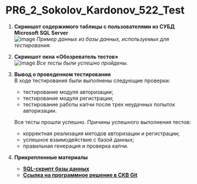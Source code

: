 # PR6_2_Sokolov_Kardonov_522_Test

1. **Скриншот содержимого таблицы с пользователями из СУБД Microsoft SQL Server**  
   ![image](https://github.com/user-attachments/assets/fb2e64c4-e6bf-4da8-b785-7b670adf89fd)
   _Пример данных из базы данных, используемых для тестирования._

2. **Скриншот окна «Обозреватель тестов»**  
   ![image](https://github.com/user-attachments/assets/56a96080-ed2d-474e-8cd5-f1534821c1ee)
   _Все тесты были успешно пройдены._

3. **Вывод о проведенном тестировании**  
   В ходе тестирования были выполнены следующие проверки:
   - тестирование модуля авторизации;
   - тестирование модуля регистрации;
   - тестирование работы капчи после трех неудачных попыток авторизации.

   Все тесты прошли успешно. Причины успешного выполнения тестов:
   - корректная реализация методов авторизации и регистрации;
   - успешное взаимодействие с базой данных;
   - правильная генерация и проверка капчи.

4. **Прикрепленные материалы**
   - [**SQL-скрипт базы данных**](https://github.com/sh0egaaze/PR6_2_Sokolov_Kardonov_522_Test/blob/master/resources/script.sql)
   - [**Ссылка на программное решение в СКВ Git**](https://github.com/sh0egaaze/PR6_2_Sokolov_Kardonov_522_Test)
